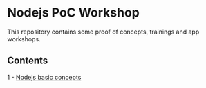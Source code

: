# Nodejs PoC Workshop

This repository contains some proof of concepts, trainings and app workshops.

## Contents

1 - [Nodejs basic concepts]('/nodejs-basics')


